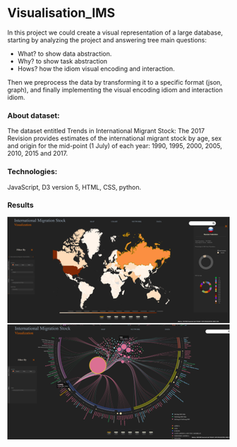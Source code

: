 # Visualisation_IMS

In this project we could create a visual representation of a large database, starting by analyzing the project and answering tree main questions:

- What? to show data abstraction.
- Why? to show task abstraction
- Hows? how the idiom visual encoding and interaction. 

Then we preprocess the data by transforming it to a specific format (json, graph), and finally implementing the visual encoding idiom and 
interaction idiom.


### About dataset:

The dataset entitled Trends in International Migrant Stock: The 2017 Revision provides estimates of the international migrant stock 
by age, sex and origin for the mid-point (1 July) of each year: 1990, 1995, 2000, 2005, 2010, 2015 and 2017.


### Technologies:
JavaScript, D3 version 5, HTML, CSS, python.

### Results

<img src="img/Map.png">

<img src="img/graph.png">
